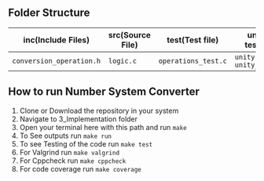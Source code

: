 ## Folder Structure

|**inc(Include Files)**|**src(Source File)**|**test(Test file)**|**unity(Unity testing files)**|
|----------------------|--------------------|-------------------|------------------------------|
|`conversion_operation.h`|`logic.c`|`operations_test.c`|`unity.c unity.h unity_internals.h`|

## How to run Number System Converter

1) Clone or Download the repository in your system
2) Navigate to 3_Implementation folder
3) Open your terminal here with this path and run `make`
4) To See outputs run `make run`
5) To see Testing of the code run `make test`
6) For Valgrind run `make valgrind`
7) For Cppcheck run `make cppcheck`
8) For code coverage run `make coverage`
